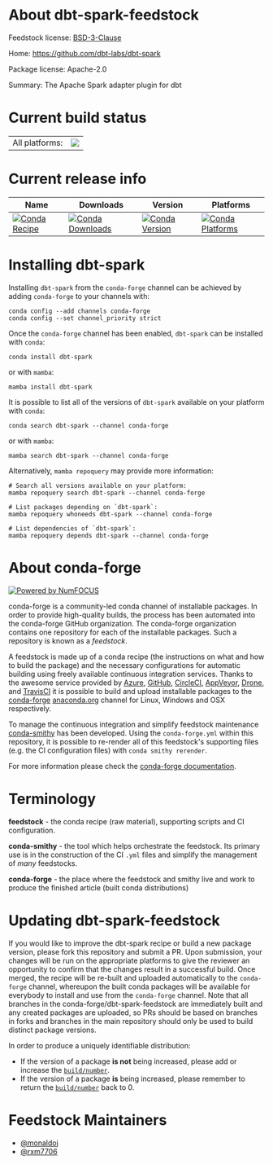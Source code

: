 About dbt-spark-feedstock
=========================

Feedstock license: [BSD-3-Clause](https://github.com/conda-forge/dbt-spark-feedstock/blob/main/LICENSE.txt)

Home: https://github.com/dbt-labs/dbt-spark

Package license: Apache-2.0

Summary: The Apache Spark adapter plugin for dbt

Current build status
====================


<table><tr><td>All platforms:</td>
    <td>
      <a href="https://dev.azure.com/conda-forge/feedstock-builds/_build/latest?definitionId=18781&branchName=main">
        <img src="https://dev.azure.com/conda-forge/feedstock-builds/_apis/build/status/dbt-spark-feedstock?branchName=main">
      </a>
    </td>
  </tr>
</table>

Current release info
====================

| Name | Downloads | Version | Platforms |
| --- | --- | --- | --- |
| [![Conda Recipe](https://img.shields.io/badge/recipe-dbt--spark-green.svg)](https://anaconda.org/conda-forge/dbt-spark) | [![Conda Downloads](https://img.shields.io/conda/dn/conda-forge/dbt-spark.svg)](https://anaconda.org/conda-forge/dbt-spark) | [![Conda Version](https://img.shields.io/conda/vn/conda-forge/dbt-spark.svg)](https://anaconda.org/conda-forge/dbt-spark) | [![Conda Platforms](https://img.shields.io/conda/pn/conda-forge/dbt-spark.svg)](https://anaconda.org/conda-forge/dbt-spark) |

Installing dbt-spark
====================

Installing `dbt-spark` from the `conda-forge` channel can be achieved by adding `conda-forge` to your channels with:

```
conda config --add channels conda-forge
conda config --set channel_priority strict
```

Once the `conda-forge` channel has been enabled, `dbt-spark` can be installed with `conda`:

```
conda install dbt-spark
```

or with `mamba`:

```
mamba install dbt-spark
```

It is possible to list all of the versions of `dbt-spark` available on your platform with `conda`:

```
conda search dbt-spark --channel conda-forge
```

or with `mamba`:

```
mamba search dbt-spark --channel conda-forge
```

Alternatively, `mamba repoquery` may provide more information:

```
# Search all versions available on your platform:
mamba repoquery search dbt-spark --channel conda-forge

# List packages depending on `dbt-spark`:
mamba repoquery whoneeds dbt-spark --channel conda-forge

# List dependencies of `dbt-spark`:
mamba repoquery depends dbt-spark --channel conda-forge
```


About conda-forge
=================

[![Powered by
NumFOCUS](https://img.shields.io/badge/powered%20by-NumFOCUS-orange.svg?style=flat&colorA=E1523D&colorB=007D8A)](https://numfocus.org)

conda-forge is a community-led conda channel of installable packages.
In order to provide high-quality builds, the process has been automated into the
conda-forge GitHub organization. The conda-forge organization contains one repository
for each of the installable packages. Such a repository is known as a *feedstock*.

A feedstock is made up of a conda recipe (the instructions on what and how to build
the package) and the necessary configurations for automatic building using freely
available continuous integration services. Thanks to the awesome service provided by
[Azure](https://azure.microsoft.com/en-us/services/devops/), [GitHub](https://github.com/),
[CircleCI](https://circleci.com/), [AppVeyor](https://www.appveyor.com/),
[Drone](https://cloud.drone.io/welcome), and [TravisCI](https://travis-ci.com/)
it is possible to build and upload installable packages to the
[conda-forge](https://anaconda.org/conda-forge) [anaconda.org](https://anaconda.org/)
channel for Linux, Windows and OSX respectively.

To manage the continuous integration and simplify feedstock maintenance
[conda-smithy](https://github.com/conda-forge/conda-smithy) has been developed.
Using the ``conda-forge.yml`` within this repository, it is possible to re-render all of
this feedstock's supporting files (e.g. the CI configuration files) with ``conda smithy rerender``.

For more information please check the [conda-forge documentation](https://conda-forge.org/docs/).

Terminology
===========

**feedstock** - the conda recipe (raw material), supporting scripts and CI configuration.

**conda-smithy** - the tool which helps orchestrate the feedstock.
                   Its primary use is in the construction of the CI ``.yml`` files
                   and simplify the management of *many* feedstocks.

**conda-forge** - the place where the feedstock and smithy live and work to
                  produce the finished article (built conda distributions)


Updating dbt-spark-feedstock
============================

If you would like to improve the dbt-spark recipe or build a new
package version, please fork this repository and submit a PR. Upon submission,
your changes will be run on the appropriate platforms to give the reviewer an
opportunity to confirm that the changes result in a successful build. Once
merged, the recipe will be re-built and uploaded automatically to the
`conda-forge` channel, whereupon the built conda packages will be available for
everybody to install and use from the `conda-forge` channel.
Note that all branches in the conda-forge/dbt-spark-feedstock are
immediately built and any created packages are uploaded, so PRs should be based
on branches in forks and branches in the main repository should only be used to
build distinct package versions.

In order to produce a uniquely identifiable distribution:
 * If the version of a package **is not** being increased, please add or increase
   the [``build/number``](https://docs.conda.io/projects/conda-build/en/latest/resources/define-metadata.html#build-number-and-string).
 * If the version of a package **is** being increased, please remember to return
   the [``build/number``](https://docs.conda.io/projects/conda-build/en/latest/resources/define-metadata.html#build-number-and-string)
   back to 0.

Feedstock Maintainers
=====================

* [@monaldoj](https://github.com/monaldoj/)
* [@rxm7706](https://github.com/rxm7706/)

